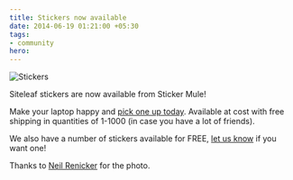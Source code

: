 ```yaml
---
title: Stickers now available
date: 2014-06-19 01:21:00 +05:30
tags:
- community
hero: 
---
```


![Stickers](/uploads/sticker.jpg)

Siteleaf stickers are now available from Sticker Mule!

Make your laptop happy and [pick one up today](http://www.stickermule.com/marketplace/855-siteleaf-stickers). Available at cost with free shipping in quantities of 1-1000 (in case you have a lot of friends).

We also have a number of stickers available for FREE, [let us know](http://goo.gl/forms/zxdm18o8T1) if you want one!



Thanks to <a href="https://twitter.com/neilrenicker/statuses/456866456638988288">Neil Renicker</a> for the photo.